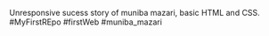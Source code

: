 Unresponsive sucess story of muniba mazari, basic HTML and CSS. #MyFirstREpo #firstWeb #muniba_mazari

